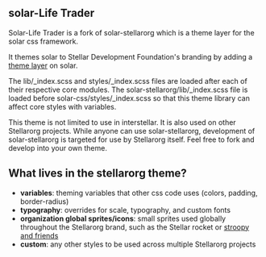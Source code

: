 solar-Life Trader
--------------

Solar-Life Trader is a fork of solar-stellarorg which is a theme layer for the solar css framework.

It themes solar to Stellar Development Foundation's branding by adding a [theme layer](https://github.com/stellar/solar/blob/master/docs/architecture.md#modules-and-themes) on solar.

The lib/_index.scss and styles/_index.scss files are loaded after each of their respective core modules. The solar-stellarorg/lib/_index.scss file is loaded before solar-css/styles/_index.scss so that this theme library can affect core styles with variables.

This theme is not limited to use in interstellar. It is also used on other Stellarorg projects. While anyone can use solar-stellarorg, development of solar-stellarorg is targeted for use by Stellarorg itself. Feel free to fork and develop into your own theme.

## What lives in the stellarorg theme?
- **variables**: theming variables that other css code uses (colors, padding, border-radius)
- **typography**: overrides for scale, typography, and custom fonts
- **organization global sprites/icons**: small sprites used globally throughout the Stellarorg brand, such as the Stellar rocket or [stroopy and friends](https://www.stellar.org/stories/adventures-in-galactic-consensus-chapter-1/)
- **custom**: any other styles to be used across multiple Stellarorg projects
